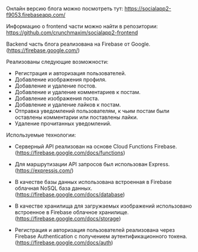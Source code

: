 Онлайн версию блога можно посмотреть тут: https://socialapp2-f9053.firebaseapp.com/

Информацию о frontend части можно найти в репозитории: https://github.com/crunchmaxim/socialapp2-frontend

Backend часть блога реализована на Firebase от Google. (https://firebase.google.com/)

Реализованы следующие возможности:

- Регистрация и авторизация пользователей.
- Добавление изображения профиля.
- Добавление и удаление постов.
- Добавление и удаление комментариев к постам.
- Добавление изображения поста.
- Добавление и удаление лайков к постам.
- Отправка уведомлений пользователям, к чьим постам были оставлены комментарии или поставлены лайки.
- Удаление прочитанных уведомлений.

Используемые технологии:

- Серверный API реализован на основе Cloud Functions Firebase. (https://firebase.google.com/docs/functions)

- Для маршрутизации API запросов был использован Express. (https://expressjs.com/)

- В качестве базы данных использована встроенная в Firebase облачная NoSQL база данных. (https://firebase.google.com/docs/database)

- В качестве хранилища для загружаемых изображений использовано встроенное в Firebase облачное хранилище. (https://firebase.google.com/docs/storage)

- Регистрация и авторизация пользователей реализована через Firebase Authentication с получением аутентификационного токена. (https://firebase.google.com/docs/auth)
